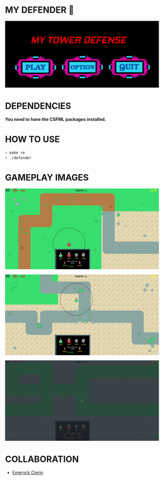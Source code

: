 # MY DEFENDER :european_castle:

![](../../../images/my_defender_menu.gif)

# DEPENDENCIES

**You need to have the CSFML packages installed.**

# HOW TO USE

```bash
> make re
> ./defender
```

# GAMEPLAY IMAGES

![](../../../images/my_defender_gameplay.gif)

![](../../../images/my_defender_gameplay2.gif)

![](../../../images/my_defender_gameplay3.gif)


# COLLABORATION

- [Emeryck Clerin](https://github.com/lapprenti18)